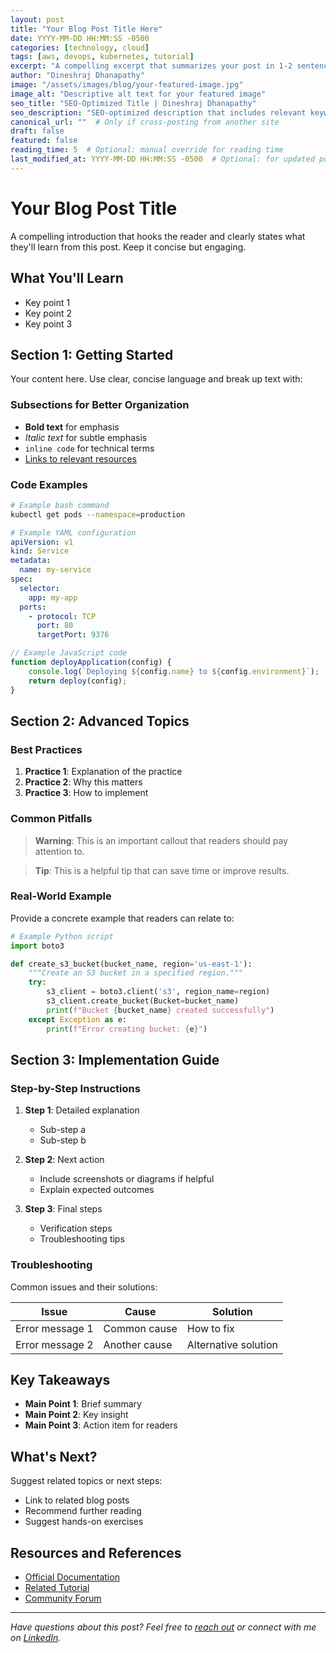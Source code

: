 ```yaml
---
layout: post
title: "Your Blog Post Title Here"
date: YYYY-MM-DD HH:MM:SS -0500
categories: [technology, cloud]
tags: [aws, devops, kubernetes, tutorial]
excerpt: "A compelling excerpt that summarizes your post in 1-2 sentences. This will appear in post previews and social media shares."
author: "Dineshraj Dhanapathy"
image: "/assets/images/blog/your-featured-image.jpg"
image_alt: "Descriptive alt text for your featured image"
seo_title: "SEO-Optimized Title | Dineshraj Dhanapathy"
seo_description: "SEO-optimized description that includes relevant keywords and stays under 160 characters."
canonical_url: ""  # Only if cross-posting from another site
draft: false
featured: false
reading_time: 5  # Optional: manual override for reading time
last_modified_at: YYYY-MM-DD HH:MM:SS -0500  # Optional: for updated posts
---
```


# Your Blog Post Title

A compelling introduction that hooks the reader and clearly states what they'll learn from this post. Keep it concise but engaging.

<!--more-->

## What You'll Learn

- Key point 1
- Key point 2
- Key point 3

## Section 1: Getting Started

Your content here. Use clear, concise language and break up text with:

### Subsections for Better Organization

- **Bold text** for emphasis
- *Italic text* for subtle emphasis
- `inline code` for technical terms
- [Links to relevant resources](https://example.com)

### Code Examples

```bash
# Example bash command
kubectl get pods --namespace=production
```

```yaml
# Example YAML configuration
apiVersion: v1
kind: Service
metadata:
  name: my-service
spec:
  selector:
    app: my-app
  ports:
    - protocol: TCP
      port: 80
      targetPort: 9376
```

```javascript
// Example JavaScript code
function deployApplication(config) {
    console.log(`Deploying ${config.name} to ${config.environment}`);
    return deploy(config);
}
```

## Section 2: Advanced Topics

### Best Practices

1. **Practice 1**: Explanation of the practice
2. **Practice 2**: Why this matters
3. **Practice 3**: How to implement

### Common Pitfalls

> **Warning**: This is an important callout that readers should pay attention to.

> **Tip**: This is a helpful tip that can save time or improve results.

### Real-World Example

Provide a concrete example that readers can relate to:

```python
# Example Python script
import boto3

def create_s3_bucket(bucket_name, region='us-east-1'):
    """Create an S3 bucket in a specified region."""
    try:
        s3_client = boto3.client('s3', region_name=region)
        s3_client.create_bucket(Bucket=bucket_name)
        print(f"Bucket {bucket_name} created successfully")
    except Exception as e:
        print(f"Error creating bucket: {e}")
```

## Section 3: Implementation Guide

### Step-by-Step Instructions

1. **Step 1**: Detailed explanation
   - Sub-step a
   - Sub-step b

2. **Step 2**: Next action
   - Include screenshots or diagrams if helpful
   - Explain expected outcomes

3. **Step 3**: Final steps
   - Verification steps
   - Troubleshooting tips

### Troubleshooting

Common issues and their solutions:

| Issue | Cause | Solution |
|-------|-------|----------|
| Error message 1 | Common cause | How to fix |
| Error message 2 | Another cause | Alternative solution |

## Key Takeaways

- **Main Point 1**: Brief summary
- **Main Point 2**: Key insight
- **Main Point 3**: Action item for readers

## What's Next?

Suggest related topics or next steps:

- Link to related blog posts
- Recommend further reading
- Suggest hands-on exercises

## Resources and References

- [Official Documentation](https://example.com)
- [Related Tutorial](https://example.com)
- [Community Forum](https://example.com)

---

*Have questions about this post? Feel free to [reach out](/contact.html) or connect with me on [LinkedIn](https://linkedin.com/in/dineshraj-dhanapathy-dd-25490058).*